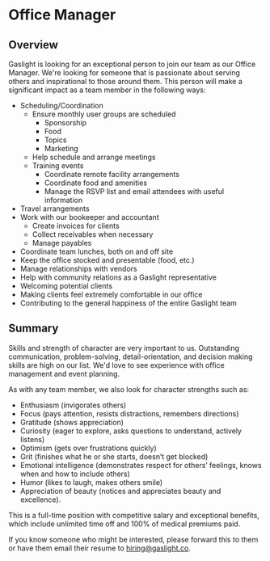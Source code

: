 # Office Manager

## Overview

Gaslight is looking for an exceptional person to join our team as our Office Manager. We're looking
for someone that is passionate about serving others and inspirational to those around them.  This
person will make a significant impact as a team member in the following ways:

* Scheduling/Coordination
  * Ensure monthly user groups are scheduled
     * Sponsorship
     * Food
     * Topics
     * Marketing
  * Help schedule and arrange meetings
  * Training events
    * Coordinate remote facility arrangements
    * Coordinate food and amenities
    * Manage the RSVP list and email attendees with useful information
* Travel arrangements
* Work with our bookeeper and accountant
  * Create invoices for clients
  * Collect receivables when necessary
  * Manage payables
* Coordinate team lunches, both on and off site
* Keep the office stocked and presentable (food, etc.)
* Manage relationships with vendors
* Help with community relations as a Gaslight representative
* Welcoming potential clients
* Making clients feel extremely comfortable in our office
* Contributing to the general happiness of the entire Gaslight team

## Summary

Skills and strength of character are very important to us.  Outstanding communication, problem-solving,
detail-orientation, and decision making skills are high on our list. We'd love to see experience with
office management and event planning.

As with any team member, we also look for character strengths such as:

* Enthusiasm (invigorates others)
* Focus (pays attention, resists distractions, remembers directions)
* Gratitude (shows appreciation)
* Curiosity (eager to explore, asks questions to understand, actively listens)
* Optimism (gets over frustrations quickly)
* Grit (finishes what he or she starts, doesn’t get blocked)
* Emotional intelligence (demonstrates respect for others’ feelings, knows when and how to include others)
* Humor (likes to laugh, makes others smile)
* Appreciation of beauty (notices and appreciates beauty and excellence).

This is a full-time position with competitive salary and exceptional benefits, which include unlimited
time off and 100% of medical premiums paid.

If you know someone who might be interested, please forward this to them or have them email their resume
to hiring@gaslight.co.
